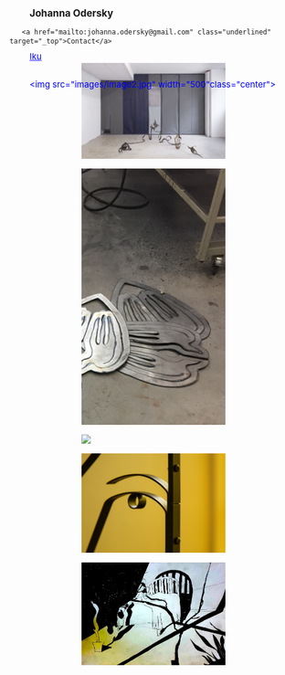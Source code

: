 <DOCTYPE html>
<html>
<head>
    <title> 
Johanna Odersky
    </title>
    <link href="https://fonts.googleapis.com/css?family=Amiri:400i|Cardo:400i|Cormorant+Garamond:400i|EB+Garamond|Libre+Baskerville:400i|Noto+Serif:400i|Old+Standard+TT:400i|Source+Serif+Pro"
    rel="stylesheet"
    >
    <style>
        
        body {
            background-color:rgb(231, 231, 231);
            
            font-family: 'EB Garamond', serif;
            padding-top: 60px;
           padding-left: 50px; 
            }
img 
{       
padding-top: 15px;
}
       .center {
    display: block;
    margin-left: auto;
    margin-right: auto;
    width: 50%;
}
h1{
    font-style:initial;
font-size:17px;  
position:fixed;
padding-left: 35px; 
  }
   .underlined {
        text-decoration: underline;
        color:blue;
    }
p {
    padding-top: 30px;
    font-size: 15px;
    color: blue;
    position:fixed;
padding-left: 35px; 
 
}    
    </style>
    </head>
</html>
<body>

<div>

   <h1>Johanna Odersky</h1>
   <p style="color: blue"> 
    <a href="https://soundcloud.com/ikukojohanna" class="underlined">Iku</a>
        
       <a href="mailto:johanna.odersky@gmail.com" class="underlined" target="_top">Contact</a>
     
   </p>

   <img src="images/image2.jpg" width="500"class="center">
</div>

   <br>
   <img src="images/image1.jpg" width="1000"class="center">
<br>
   <img src="images/image3.jpg" width="500" class="center">

   <br>
 
  
   <img src="images/image5.jpg" width="500" class="center">
   <br>
   <img src="images/image5b.jpg" width="500" class="center">
   
   <br>
   <img src="images/image4.jpg" width="500" class="center">
   <br>
  





</body>

